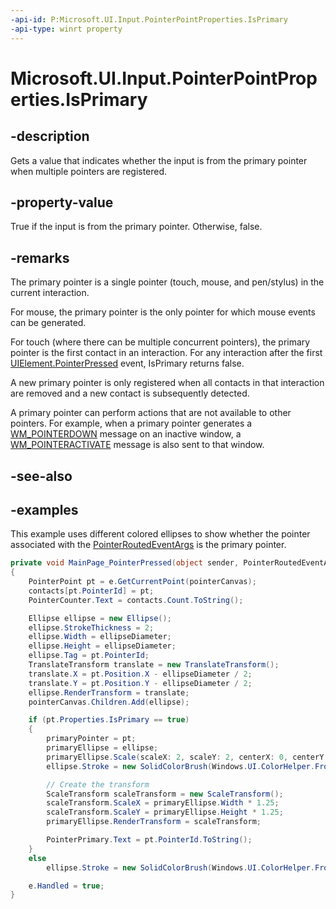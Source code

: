 ```yaml
---
-api-id: P:Microsoft.UI.Input.PointerPointProperties.IsPrimary
-api-type: winrt property
---
```


# Microsoft.UI.Input.PointerPointProperties.IsPrimary

<!--
public bool IsPrimary { get; }
-->

## -description

Gets a value that indicates whether the input is from the primary pointer when multiple pointers are registered.

## -property-value

True if the input is from the primary pointer. Otherwise, false.

## -remarks

The primary pointer is a single pointer (touch, mouse, and pen/stylus) in the current interaction.

For mouse, the primary pointer is the only pointer for which mouse events can be generated.

For touch (where there can be multiple concurrent pointers), the primary pointer is the first contact in an interaction. For any interaction after the first [UIElement.PointerPressed](../microsoft.ui.xaml/uielement_pointerpressed.md) event, IsPrimary returns false.

A new primary pointer is only registered when all contacts in that interaction are removed and a new contact is subsequently detected.

A primary pointer can perform actions that are not available to other pointers. For example, when a primary pointer generates a [WM_POINTERDOWN](/windows/win32/inputmsg/wm-ncpointerdown) message on an inactive window, a [WM_POINTERACTIVATE](/windows/win32/inputmsg/wm-pointeractivate) message is also sent to that window.

## -see-also

## -examples

This example uses different colored ellipses to show whether the pointer associated with the [PointerRoutedEventArgs](/uwp/api/windows.ui.xaml.input.pointerroutedeventargs) is the primary pointer.

```csharp
private void MainPage_PointerPressed(object sender, PointerRoutedEventArgs e)
{
    PointerPoint pt = e.GetCurrentPoint(pointerCanvas);
    contacts[pt.PointerId] = pt;
    PointerCounter.Text = contacts.Count.ToString();

    Ellipse ellipse = new Ellipse();
    ellipse.StrokeThickness = 2;
    ellipse.Width = ellipseDiameter;
    ellipse.Height = ellipseDiameter;
    ellipse.Tag = pt.PointerId;
    TranslateTransform translate = new TranslateTransform();
    translate.X = pt.Position.X - ellipseDiameter / 2;
    translate.Y = pt.Position.Y - ellipseDiameter / 2;
    ellipse.RenderTransform = translate;
    pointerCanvas.Children.Add(ellipse);

    if (pt.Properties.IsPrimary == true)
    {
        primaryPointer = pt;
        primaryEllipse = ellipse;
        primaryEllipse.Scale(scaleX: 2, scaleY: 2, centerX: 0, centerY: 0).Start();
        ellipse.Stroke = new SolidColorBrush(Windows.UI.ColorHelper.FromArgb(255, 255, 0, 0));

        // Create the transform
        ScaleTransform scaleTransform = new ScaleTransform();
        scaleTransform.ScaleX = primaryEllipse.Width * 1.25;
        scaleTransform.ScaleY = primaryEllipse.Height * 1.25;
        primaryEllipse.RenderTransform = scaleTransform;

        PointerPrimary.Text = pt.PointerId.ToString();
    }
    else
        ellipse.Stroke = new SolidColorBrush(Windows.UI.ColorHelper.FromArgb(255, 0, 0, 255));

    e.Handled = true;
}
```
